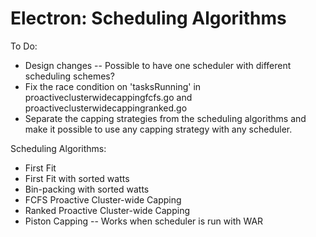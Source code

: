 Electron: Scheduling Algorithms
================================

To Do:

 * Design changes -- Possible to have one scheduler with different scheduling schemes?
 * Fix the race condition on 'tasksRunning' in proactiveclusterwidecappingfcfs.go and proactiveclusterwidecappingranked.go
 * Separate the capping strategies from the scheduling algorithms and make it possible to use any capping strategy with any scheduler.

Scheduling Algorithms:

 * First Fit
 * First Fit with sorted watts
 * Bin-packing with sorted watts
 * FCFS Proactive Cluster-wide Capping
 * Ranked Proactive Cluster-wide Capping
 * Piston Capping -- Works when scheduler is run with WAR
